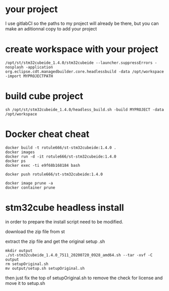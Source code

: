 
# your project

I use gitlabCI so the paths to my project will already be there, but you can make an aditionnal copy to add your project

# create workspace with your project

```
/opt/st/stm32cubeide_1.4.0/stm32cubeide --launcher.suppressErrors -nosplash -application org.eclipse.cdt.managedbuilder.core.headlessbuild -data /opt/workspace -import MYPROJECTPATH
```

# build cube project
```
sh /opt/st/stm32cubeide_1.4.0/headless_build.sh -build MYPROJECT -data /opt/workspace
```
# Docker cheat cheat

```
docker build -t rotule666/st-stm32cubeide:1.4.0 .
docker images
docker run -d -it rotule666/st-stm32cubeide:1.4.0
docker ps
docker exec -ti e9f68b168184 bash

docker push rotule666/st-stm32cubeide:1.4.0

docker image prune -a
docker container prune
```

# stm32cube headless install

in order to prepare the install script need to be modified.

download the zip file from st

extract the zip file and get the original setup .sh

```
mkdir output
./st-stm32cubeide_1.4.0_7511_20200720_0928_amd64.sh --tar -xvf -C output
rm setupOriginal.sh
mv output/setup.sh setupOriginal.sh
```

then just fix the top of setupOriginal.sh to remove the check for license and move it to setup.sh
